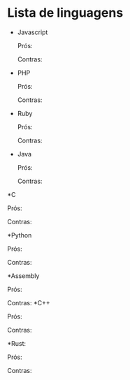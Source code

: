 # Lista de linguagens

- Javascript

    Prós:

    Contras:

- PHP

    Prós:

    Contras:

- Ruby

    Prós:

    Contras:

- Java 

    Prós:

    Contras:



*C

Prós:


Contras:


*Python


Prós:



Contras:







*Assembly


Prós:




Contras:
*C++

Prós:


Contras:


*Rust:

Prós:


Contras:
